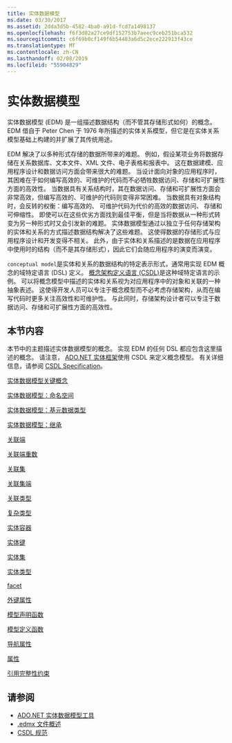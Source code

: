 ```yaml
---
title: 实体数据模型
ms.date: 03/30/2017
ms.assetid: 2dda3d5b-4582-4ba0-a91d-fcd7a1498137
ms.openlocfilehash: f6f3d02a27ce9df152753b7aeec9ceb251bca532
ms.sourcegitcommit: c6f69b0cf149f6b54483a6d5c2ece222913f43ce
ms.translationtype: MT
ms.contentlocale: zh-CN
ms.lasthandoff: 02/08/2019
ms.locfileid: "55904829"
---
```

# <a name="entity-data-model"></a>实体数据模型
实体数据模型 (EDM) 是一组描述数据结构（而不管其存储形式如何）的概念。 EDM 借自于 Peter Chen 于 1976 年所描述的实体关系模型，但它是在实体关系模型基础上构建的并扩展了其传统用途。  
  
 EDM 解决了以多种形式存储的数据所带来的难题。 例如，假设某项业务将数据存储在关系数据库、文本文件、XML 文件、电子表格和报表中。 这在数据建模、应用程序设计和数据访问方面会带来很大的难题。 当设计面向对象的应用程序时，其困难在于如何编写高效的、可维护的代码而不必牺牲数据访问、存储和可扩展性方面的高效性。 当数据具有关系结构时，其在数据访问、存储和可扩展性方面会非常高效，但编写高效的、可维护的代码则变得非常困难。 当数据具有对象结构时，会反转的权衡：编写高效的、 可维护代码为代价的高效的数据访问、 存储和可伸缩性。 即使可以在这些优劣方面找到最佳平衡，但是当将数据从一种形式转变为另一种形式时又会引发新的难题。 实体数据模型通过以独立于任何存储架构的实体和关系的方式描述数据结构解决了这些难题。 这使得数据的存储形式与应用程序设计和开发变得不相关。 此外，由于实体和关系描述的是数据在应用程序中使用时的结构（而不是其存储形式），因此它们会随应用程序的演变而演变。  
  
 `conceptual model`是实体和关系的数据结构的特定表示形式，通常用实现 EDM 概念的域特定语言 (DSL) 定义。 [概念架构定义语言 (CSDL)](../../../../docs/framework/data/adonet/ef/language-reference/csdl-specification.md)是这种域特定语言的示例。 可以将概念模型中描述的实体和关系视为对应用程序中的对象和关联的一种抽象表述。 这使得开发人员可以专注于概念模型而不必考虑存储架构，从而在编写代码时更多关注高效性和可维护性。 与此同时，存储架构设计者可以专注于数据访问、存储和可扩展性方面的高效性。  
  
## <a name="in-this-section"></a>本节内容  
 本节中的主题描述实体数据模型的概念。 实现 EDM 的任何 DSL 都应包含这里描述的概念。 请注意， [ADO.NET 实体框架](../../../../docs/framework/data/adonet/ef/index.md)使用 CSDL 来定义概念模型。 有关详细信息，请参阅 [CSDL Specification](../../../../docs/framework/data/adonet/ef/language-reference/csdl-specification.md)。  
  
 [实体数据模型关键概念](../../../../docs/framework/data/adonet/entity-data-model-key-concepts.md)  
  
 [实体数据模型：命名空间](../../../../docs/framework/data/adonet/entity-data-model-namespaces.md)  
  
 [实体数据模型：基元数据类型](../../../../docs/framework/data/adonet/entity-data-model-primitive-data-types.md)  
  
 [实体数据模型：继承](../../../../docs/framework/data/adonet/entity-data-model-inheritance.md)  
  
 [关联端](../../../../docs/framework/data/adonet/association-end.md)  
  
 [关联端重数](../../../../docs/framework/data/adonet/association-end-multiplicity.md)  
  
 [关联集](../../../../docs/framework/data/adonet/association-set.md)  
  
 [关联集端](../../../../docs/framework/data/adonet/association-set-end.md)  
  
 [关联类型](../../../../docs/framework/data/adonet/association-type.md)  
  
 [复杂类型](../../../../docs/framework/data/adonet/complex-type.md)  
  
 [实体容器](../../../../docs/framework/data/adonet/entity-container.md)  
  
 [实体键](../../../../docs/framework/data/adonet/entity-key.md)  
  
 [实体集](../../../../docs/framework/data/adonet/entity-set.md)  
  
 [实体类型](../../../../docs/framework/data/adonet/entity-type.md)  
  
 [facet](../../../../docs/framework/data/adonet/facet.md)  
  
 [外键属性](../../../../docs/framework/data/adonet/foreign-key-property.md)  
  
 [模型声明函数](../../../../docs/framework/data/adonet/model-declared-function.md)  
  
 [模型定义函数](../../../../docs/framework/data/adonet/model-defined-function.md)  
  
 [导航属性](../../../../docs/framework/data/adonet/navigation-property.md)  
  
 [属性](../../../../docs/framework/data/adonet/property.md)  
  
 [引用完整性约束](../../../../docs/framework/data/adonet/referential-integrity-constraint.md)  
  
## <a name="see-also"></a>请参阅
- [ADO.NET 实体数据模型工具](https://docs.microsoft.com/previous-versions/dotnet/netframework-4.0/bb399249(v=vs.100))
- [.edmx 文件概述](https://docs.microsoft.com/previous-versions/dotnet/netframework-4.0/cc982042(v=vs.100))
- [CSDL 规范](../../../../docs/framework/data/adonet/ef/language-reference/csdl-specification.md)
